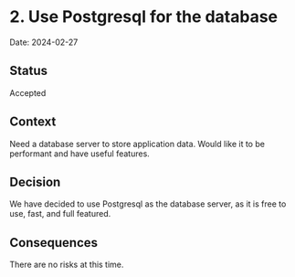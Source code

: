 # 2. Use Postgresql for the database

Date: 2024-02-27

## Status

Accepted

## Context

Need a database server to store application data. Would like it to be performant and have useful features.

## Decision

We have decided to use Postgresql as the database server, as it is free to use, fast, and full featured.

## Consequences

There are no risks at this time.
